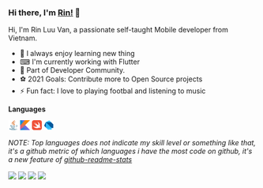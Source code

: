 ### Hi there, I'm [Rin!](https://www.linkedin.com/in/hnrinlv/) 👋
Hi, I'm Rin Luu Van, a passionate self-taught Mobile developer from Vietnam.

- 🌱 I always enjoy learning new thing
- ⌨ I'm currently working with Flutter
- 👯 Part of Developer Community.
- ️⚽ 2021 Goals: Contribute more to Open Source projects
- ⚡ Fun fact: I love to playing footbal and listening to music

**Languages**  

<code><img height="20" src="https://raw.githubusercontent.com/github/explore/80688e429a7d4ef2fca1e82350fe8e3517d3494d/topics/java/java.png"></code> <!--- JAVA --->
<code><img height="20" src="https://raw.githubusercontent.com/github/explore/80688e429a7d4ef2fca1e82350fe8e3517d3494d/topics/kotlin/kotlin.png"></code>  <!--- KOTLIN --->
<code><img height="20" src="https://raw.githubusercontent.com/github/explore/80688e429a7d4ef2fca1e82350fe8e3517d3494d/topics/swift/swift.png"></code>  <!--- SWIFT --->
<code><img height="20" src="https://raw.githubusercontent.com/github/explore/80688e429a7d4ef2fca1e82350fe8e3517d3494d/topics/dart/dart.png"></code>  <!--- DART --->

*NOTE: Top languages does not indicate my skill level or something like that, it's a github metric of which languages i have the most code on github, it's a new feature of [github-readme-stats](https://github.com/anuraghazra/github-readme-stats)*

<img align="center" src="https://github-readme-stats.vercel.app/api?username=rinlv&show_icons=true&include_all_commits=true&theme=vue-dark" />

<img align="center" src="https://github-readme-stats.vercel.app/api/top-langs/?username=rinlv&layout=compact&theme=vue-dark"/>

<img align="center" src="https://github-readme-stats.vercel.app/api/pin/?username=rinlv&repo=flutter_webview_plugin&theme=vue-dark" />

<img align="center" src="https://github-readme-stats.vercel.app/api/pin/?username=rinlv&repo=flutter_dropdown_search&theme=vue-dark" />

<!--
**rinlv/rinlv** is a ✨ _special_ ✨ repository because its `README.md` (this file) appears on your GitHub profile.

Here are some ideas to get you started:

- 🔭 I’m currently working on ...
- 🌱 I’m currently learning ...
- 👯 I’m looking to collaborate on ...
- 🤔 I’m looking for help with ...
- 💬 Ask me about ...
- 📫 How to reach me: ...
- 😄 Pronouns: ...
- ⚡ Fun fact: ...
-->
